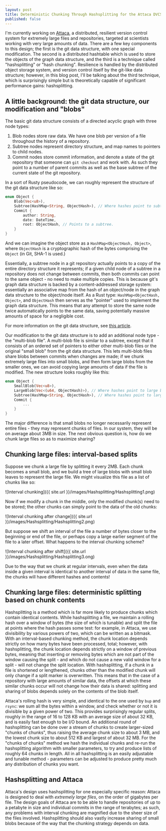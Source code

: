 ```yaml
---
layout: post
title: Deterministic Chunking Through Hashsplitting for the Attaca DVCS
published: false
---
```


I'm currently working on [Attaca](https://github.com/sdleffler/attaca), a
distributed, resilient version control system for extremely large files and
repositories, targeted at scientists working with very large amounts of data.
There are a few key components to this design; the first is the git data
structure, with one special modification. The second is a distributed hashtable
which is used to store the objects of the graph data structure, and the third
is a technique called "hashsplitting" or "hash chunking".  Resilience is
handled by the distributed object storage system, and version control itself by
the git-like data structure; however, in this blog post, I'll be talking about
the third technique, which is surprisingly simple but is theoretically capable of significant performance gains: hashsplitting.

## A little background: the git data structure, our modification and "blobs"

The basic git data structure consists of a directed acyclic graph with three
node types:

1. Blob nodes store raw data. We have one blob per version of a file throughout
   the history of a repository.
2. Subtree nodes represent directory structure, and map names to pointers to
   child nodes.
3. Commit nodes store commit information, and denote a state of the git
   repository that someone can `git checkout` and work with. As such they point
   to a number of parent commits as well as the base subtree of the current
   state of the git repository.

In a sort of Rusty pseudocode, we can roughly represent the structure of the
git data structure like so:

```rust
enum Object {
    Blob(Vec<u8>),
    Subtree(HashMap<String, ObjectHash>), // Where hashes point to subtrees or blobs.
    Commit {
        author: String,
        date: DateTime,
        root: ObjectHash, // Points to a subtree.
    }
}
```

And we can imagine the object store as a `HashMap<ObjectHash, Object>`, where
`ObjectHash` is a cryptographic hash of the bytes comprising the `Object` (in
Git, SHA-1 is used.)

Essentially, a subtree node in a git repository actually points to a copy of
the entire directory structure it represents; if a given child node of a
subtree in a repository does not change between commits, then both commits can
point to the same object - no need to make multiple copies.  This is because
git's graph data structure is backed by a content-addressed storage system:
essentially an associative map from the hash of an object/node in the graph
data structure to the object/node itself. As a Rust type: `HashMap<ObjectHash,
Object>`, and `ObjectHash` then serves as the "pointer" used to implement the
graph data structure. This means that any attempt to store the same node twice
automatically points to the same data, saving potentially massive amounts of
space for a negligible cost.

For more information on the git data structure, see [this
article](https://blog.jayway.com/2013/03/03/git-is-a-purely-functional-data-structure/).

Our modification to the git data structure is to add an additional node type -
the "multi-blob file". A multi-blob file is similar to a subtree, except that
it consists of an ordered set of pointers to either other multi-blob files or
the original "small blob" from the git data structure.  This lets multi-blob
files share blobs between commits when changes are made; if we chunk extremely
large files into small blobs, and then form large blobs from the smaller ones,
we can avoid copying large amounts of data if the file is modified. The new
structure looks roughly like this:

```rust
enum Object {
    SmallBlob(Vec<u8>),
    LargeBlob(Vec<(u64, ObjectHash)>), // Where hashes point to large blobs or small blobs.
    Subtree(HashMap<String, ObjectHash>), // Where hashes point to large blobs or small blobs.
    Commit {
        ...
    }
}
```

The major difference is that small blobs no longer necessarily represent entire
files - they may represent chunks of files. In our system, they will be on
average about 3MB in size. The next obvious question is, how do we chunk large
files so as to maximize sharing?

## Chunking large files: interval-based splits

Suppose we chunk a large file by splitting it every 2MB. Each chunk becomes a
small blob, and we build a tree of large blobs with small blob leaves to
represent the large file.  We might visualize this file as a list of chunks
like so:

![Interval chunking]({{ site.url }}/images/Hashsplitting/Hashsplitting1.png)

Now if we modify a chunk in the middle, only the modified chunk(s) need to be
stored; the other chunks can simply point to the data of the old chunks:

![Interval chunking after change]({{ site.url }}/images/Hashsplitting/Hashsplitting2.png)

But suppose we shift an interval of the file a number of bytes closer to the
beginning or end of the file, or perhaps copy a large earlier segment of the
file to a later offset.  What happens to the interval chunking scheme?

![Interval chunking after shift]({{ site.url }}/images/Hashsplitting/Hashsplitting3.ong)

Due to the way that we chunk at regular intervals, even when the data inside a
given interval is identical to another interval of data in the same file, the
chunks will have different hashes and contents!

## Chunking large files: deterministic splitting based on chunk contents

Hashsplitting is a method which is far more likely to produce chunks which
contain identical contents.  While hashsplitting a file, we maintain a rolling
hash over a window of bytes (the size of which is tunable) and split the file
at points where the hash passes some test: for example, in Attaca, we use
divisibility by various powers of two, which can be written as a bitmask.  With
an interval-based chunking method, the chunk location depends strictly on how
many bytes have been processed, total; however, with hashsplitting, the chunk
location depends strictly on a window of previous bytes, meaning that inserting
or removing bytes which are not part of the window causing the split - and
which do not cause a new valid window for a split - will not change the split
location.  With hashsplitting, if a chunk in a file is shortened or lengthened,
chunks other than the modified chunk will only change if a split marker is
overwritten.  This means that in the case of a repository with large amounts of
similar data, the offsets at which these similar chunks occur will not change
how their data is shared: splitting and sharing of blobs depends solely on the
contents of the blob itself.

Attaca's rolling hash is very simple, and identical to the one used by `bup`
and `rsync`: we sum all the bytes within a window, and check whether or not it
is divisible by a given power of two.  This provides surprisingly regular
splits, roughly in the range of 16 to 128 KB with an average size of about 32
KB, and is easily fast enough to be I/O bound.  An additional round of
hashsplitting can be done over a stream of chunks to create larger-sized
"chunks of chunks", thus raising the average chunk size to about 3 MB, and the
lowest chunk size to about 512 KB and largest of about 32 MB.  For the "chunks
of chunks" method we hash the individual chunks and re-run the hashsplitting
algorithm with smaller parameters, to try and produce lists of roughly 64
chunks in length.  All in all hashsplitting is an easily adjustable and tunable
method - parameters can be adjusted to produce pretty much any distribution of
chunks you want.

## Hashsplitting and Attaca

Attaca's design uses hashsplitting for one especially specific reason: Attaca
is designed to deal with *extremely large files*, on the order of gigabytes per
file.  The design goals of Attaca are to be able to handle repositories of up
to a petabyte in size and individual commits in the range of terabytes; as
such, any problems with interval chunking are magnified due to the sheer size
of the files involved.  Hashsplitting should also vastly increase sharing of
small blobs because of the way that the chunking strategy depends on data.
